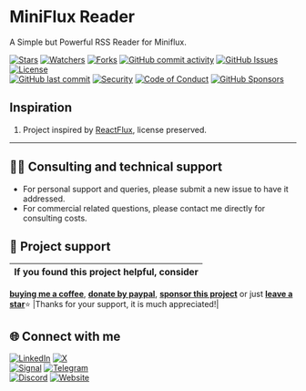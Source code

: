 # MiniFlux Reader
A Simple but Powerful RSS Reader for Miniflux.

<!-- buttons -->
[![Stars](https://img.shields.io/github/stars/ivancarlosti/minifluxreader?label=⭐%20Stars&color=gold&style=flat)](https://github.com/ivancarlosti/minifluxreader/stargazers)
[![Watchers](https://img.shields.io/github/watchers/ivancarlosti/minifluxreader?label=Watchers&style=flat&color=red)](https://github.com/sponsors/ivancarlosti)
[![Forks](https://img.shields.io/github/forks/ivancarlosti/minifluxreader?label=Forks&style=flat&color=ff69b4)](https://github.com/sponsors/ivancarlosti)
[![GitHub commit activity](https://img.shields.io/github/commit-activity/m/ivancarlosti/minifluxreader?label=Activity)](https://github.com/ivancarlosti/minifluxreader/pulse)
[![GitHub Issues](https://img.shields.io/github/issues/ivancarlosti/minifluxreader?label=Issues&color=orange)](https://github.com/ivancarlosti/minifluxreader/issues)
[![License](https://img.shields.io/github/license/ivancarlosti/minifluxreader?label=License)](LICENSE)  
[![GitHub last commit](https://img.shields.io/github/last-commit/ivancarlosti/minifluxreader?label=Last%20Commit)](https://github.com/ivancarlosti/minifluxreader/commits)
[![Security](https://img.shields.io/badge/Security-View%20Here-purple)](https://github.com/ivancarlosti/minifluxreader/security)
[![Code of Conduct](https://img.shields.io/badge/Code%20of%20Conduct-2.1-4baaaa)](https://github.com/ivancarlosti/minifluxreader?tab=coc-ov-file)
[![GitHub Sponsors](https://img.shields.io/github/sponsors/ivancarlosti?label=GitHub%20Sponsors&color=ffc0cb)][sponsor]
<!-- endbuttons -->

## Inspiration
1. Project inspired by [ReactFlux](https://github.com/electh/ReactFlux/), license preserved.

<!-- footer -->
---

## 🧑‍💻 Consulting and technical support
* For personal support and queries, please submit a new issue to have it addressed.
* For commercial related questions, please contact me directly for consulting costs. 

## 🩷 Project support
| If you found this project helpful, consider |
| :---: |
[**buying me a coffee**][buymeacoffee], [**donate by paypal**][paypal], [**sponsor this project**][sponsor] or just [**leave a star**](../..)⭐
|Thanks for your support, it is much appreciated!|

## 🌐 Connect with me
[![LinkedIn](https://img.shields.io/badge/LinkedIn-@ivancarlos-0077B5)](https://www.linkedin.com/in/ivancarlos)
[![X](https://img.shields.io/badge/X-@ivancarlos-000000)](https://x.com/ivancarlos)  
[![Signal](https://img.shields.io/badge/Signal-@ivancarlos.01-2592E9)](https://icc.gg/signal)
[![Telegram](https://img.shields.io/badge/Telegram-@ivancarlos-26A5E4)](https://t.me/ivancarlos)  
[![Discord](https://img.shields.io/badge/Discord-@ivancarlos.me-5865F2)](https://icc.gg/discord)
[![Website](https://img.shields.io/badge/Website-ivancarlos.me-FF6B6B)](https://ivancarlos.me)

[cc]: https://docs.github.com/en/communities/setting-up-your-project-for-healthy-contributions/adding-a-code-of-conduct-to-your-project
[contributing]: https://docs.github.com/en/articles/setting-guidelines-for-repository-contributors
[security]: https://docs.github.com/en/code-security/getting-started/adding-a-security-policy-to-your-repository
[support]: https://docs.github.com/en/articles/adding-support-resources-to-your-project
[it]: https://docs.github.com/en/communities/using-templates-to-encourage-useful-issues-and-pull-requests/configuring-issue-templates-for-your-repository#configuring-the-template-chooser
[prt]: https://docs.github.com/en/communities/using-templates-to-encourage-useful-issues-and-pull-requests/creating-a-pull-request-template-for-your-repository
[funding]: https://docs.github.com/en/articles/displaying-a-sponsor-button-in-your-repository
[ivancarlos]: https://ivancarlos.me
[buymeacoffee]: https://www.buymeacoffee.com/ivancarlos
[paypal]: https://icc.gg/donate
[sponsor]: https://github.com/sponsors/ivancarlosti
